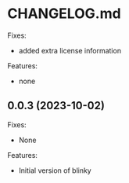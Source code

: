 # CHANGELOG.md

Fixes:
 - added extra license information
 
Features:
 - none

## 0.0.3 (2023-10-02)

Fixes:
 - None
 
Features:
 - Initial version of blinky
